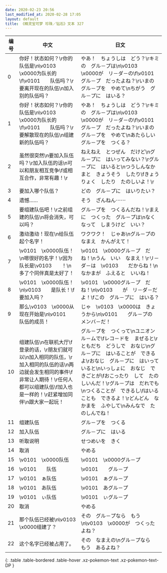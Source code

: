 ```yaml
---
date: 2020-02-23 20:56
last_modified_at: 2020-02-28 17:05
layout: default
title: 《精灵宝可梦 珍珠／钻石》文本 327
---
```

| 编号 | 中文 | 日文 |
| ---- | ---- | ---- |
| 0 | 你好！状态如何？\r你的队伍是\n\v0103　\x0000为队长的\f\v0101　　队伍吗？\r要离开现在的队伍\n加入别的队伍吗？ | やあ！　ちょうしは　どう？\rキミの　グル－プは\n\v0103　\x0000が　リ－ダ－の\f\v0101　　グル－プ　だったよね？\rいまの　グル－プを　やめて\nちがう　グル－プに　はいる？ |
| 1 | 你好！状态如何？\r你的队伍是\n\v0103　\x0000为队长的\f\v0101　　队伍吗？\r要解散现在的队伍\n组建新的队伍吗？ | やあ！　ちょうしは　どう？\rキミの　グル－プは\n\v0103　\x0000が　リ－ダ－の\f\v0101　　グル－プ　だったよね？\rいまの　グル－プを　やめて\nあたらしい　グル－プを　つくる？ |
| 2 | 虽然很突然\n要加入队伍吗？\r加入队伍的话\n可以和朋友相互竞争\f或相互合作，非常有趣！\r | ねえねえ　とつぜん　だけど\nグル－プに　はいってみない？\rグル－プに　はいると\nつうしんなかまと　きょうそう　したり\fきょうりょく　したり　たのしいよ！\r |
| 3 | 要加入哪个队伍？ | どの　グル－プに　はいりたい？ |
| 4 | 遗憾…… | そう　ざんねん⋯⋯ |
| 5 | 要组建队伍吧！\r之前组建的队伍\n将会消失，可以吗？ | グル－プを　つくるんだね！\rまえに　つくった　グル－プは\nなくなって　しまうけど　いい？ |
| 6 | 激动激动！现在\n给队伍起个名字！ | ワクワク！　じゃあ\nグル－プの　なまえ　かんがえて！ |
| 7 | \v0101　\x0000队伍！\n嗯很好的名字！\r因为队长是\v0103　　！\n多了个同伴真是太好了！ | \v0101　\x0000グル－プ　だね！\nうん　いい　なまえ！\rリ－ダ－は　\v0103　　だからね！\nなかまが　ふえると　いいね！ |
| 8 | \v0101　\x0000队伍！\n\v0103　　是队长！\f要加入吗？ | \v0101　\x0000グル－プ　だね！\n\v0103　　が　リ－ダ－だよ！\fこの　グル－プに　はいる？ |
| 9 | 那么\v0103　\x0000从现在开始是\n\v0101　　队伍的成员！ | じゃ　\v0103　\x0000は　きょうから\n\v0101　　グル－プの　メンバ－だ！ |
| 10 | 组建队伍\n在联机大厅\f登录的话，\r朋友们就可以\n加入相同的队伍，\r加入相同的队伍的话\n两边就会发生相同的事件\f非常让人期待！\r任何人都可以组建队伍\f加入也是一样的！\r赶紧增加同伴\n跟大家一起玩！ | グル－プを　つくって\nユニオン　ル－ムで\fレコ－ドを　まぜると\rともだち　どうしで　おなじ\nグル－プに　はいることが　できるよ\rおなじ　グル－プに　はいって　いると\nいっしょに　おなじ　できごとが\fおこったり　して　たのしいんだ！\rグル－プは　だれでも\nつくることが　できるし\fはいることも　できるよ！\rどんどん　なかまを　ふやして\nみんなで　たのしんでね！ |
| 11 | 组建队伍 | グル－プを　つくる |
| 12 | 加入队伍 | グル－プに　はいる |
| 13 | 听取说明 | せつめいを　きく |
| 14 | 取消 | やめる |
| 15 | \v0101　\x0000队伍 | \v0101　\x0000グル－プ |
| 16 | \v0101　　队伍 | \v0101　　グル－プ |
| 17 | \v0101　ぁ队伍 | \v0101　ぁグル－プ |
| 18 | \v0101　あ队伍 | \v0101　あグル－プ |
| 19 | \v0101　ぃ队伍 | \v0101　ぃグル－プ |
| 20 | 取消 | やめる |
| 21 | 那个队伍已经被\n\v0103　\x0000组建了？ | その　グル－プなら　もう\n\v0103　\x0000が　つくったよね？ |
| 22 | 这个名字已经被占用了。 | その　なまえの\nグル－プなら　もう　あるよね？ |
{: .table .table-bordered .table-hover .xz-pokemon-text .xz-pokemon-text-DP }